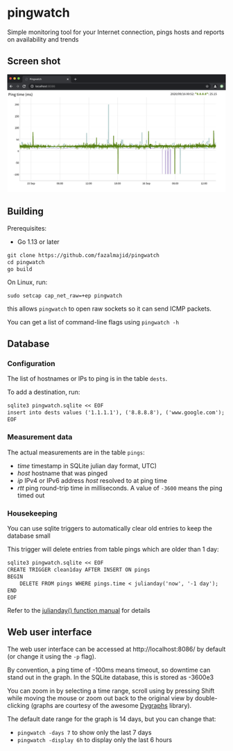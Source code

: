 # pingwatch
Simple monitoring tool for your Internet connection, pings hosts and reports on availability and trends

## Screen shot

![Screen shot](screenshot.png)

## Building

Prerequisites:

* Go 1.13 or later

```
git clone https://github.com/fazalmajid/pingwatch
cd pingwatch
go build
```

On Linux, run:

```
sudo setcap cap_net_raw=+ep pingwatch
```

this allows `pingwatch` to open raw sockets so it can send ICMP packets.

You can get a list of command-line flags using `pingwatch -h`

## Database

### Configuration

The list of hostnames or IPs to ping is in the table `dests`.

To add a destination, run:

```
sqlite3 pingwatch.sqlite << EOF
insert into dests values ('1.1.1.1'), ('8.8.8.8'), ('www.google.com');
EOF
```

### Measurement data

The actual measurements are in the table `pings`:

* *time* timestamp in SQLite julian day format, UTC)
* *host* hostname that was pinged
* *ip* IPv4 or IPv6 address *host* resolved to at ping time
* *rtt* ping round-trip time in milliseconds. A value of `-3600` means the ping timed out

### Housekeeping

You can use sqlite triggers to automatically clear old entries to keep the database small

This trigger will delete entries from table pings which are older than 1 day:

```
sqlite3 pingwatch.sqlite << EOF
CREATE TRIGGER clean1day AFTER INSERT ON pings
BEGIN
	DELETE FROM pings WHERE pings.time < julianday('now', '-1 day');
END
EOF
``` 

Refer to the [julianday() function manual](https://sqlite.org/lang_datefunc.html) for details


## Web user interface

The web user interface can be accessed at http://localhost:8086/ by default (or change it using the `-p` flag).

By convention, a ping time of -100ms means timeout, so downtime can stand out in the graph. In the SQLite database, this is stored as -3600e3

You can zoom in by selecting a time range, scroll using by pressing Shift while moving the mouse or zoom out back to the original view by double-clicking (graphs are courtesy of the awesome [Dygraphs](https://dygraphs.com) library).

The default date range for the graph is 14 days, but you can change that:

* `pingwatch -days 7` to show only the last 7 days
* `pingwatch -display 6h` to display only the last 6 hours
